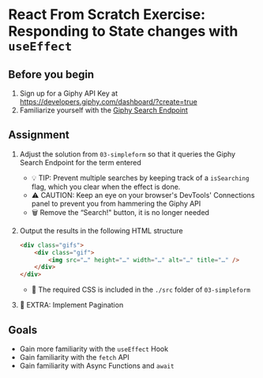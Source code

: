 # React From Scratch Exercise: Responding to State changes with `useEffect`

## Before you begin

1. Sign up for a Giphy API Key at https://developers.giphy.com/dashboard/?create=true
2. Familiarize yourself with the [Giphy Search Endpoint](https://developers.giphy.com/docs/api/endpoint/#search)

## Assignment

1. Adjust the solution from `03-simpleform` so that it queries the Giphy Search Endpoint for the term entered

    - 💡 TIP: Prevent multiple searches by keeping track of a `isSearching` flag, which you clear when the effect is done.
    - ⚠️ CAUTION: Keep an eye on your browser's DevTools' Connections panel to prevent you from hammering the Giphy API
    - 🗑 Remove the “Search!" button, it is no longer needed

2. Output the results in the following HTML structure

    ```html
    <div class="gifs">
        <div class="gif">
            <img src="…" height="…" width="…" alt="…" title="…" />
        </div>
    </div>
    ```

    - 💄 The required CSS is included in the `./src` folder of `03-simpleform`

3. 💪 EXTRA: Implement Pagination

## Goals

- Gain more familiarity with the `useEffect` Hook
- Gain familiarity with the `fetch` API
- Gain familiarity with Async Functions and `await`